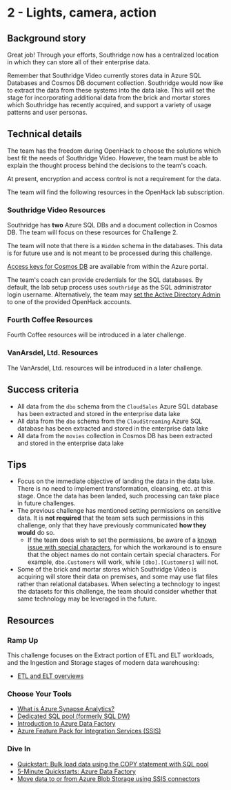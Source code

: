 # 2 - Lights, camera, action

## Background story

Great job! Through your efforts, Southridge now has a centralized location
in which they can store all of their enterprise data.

Remember that Southridge Video currently stores data in Azure SQL Databases
and Cosmos DB document collection.
Southridge would now like to extract the data from these systems into the data lake.
This will set the stage for incorporating additional data from the brick and mortar
stores which Southridge has recently acquired, and support a variety of
usage patterns and user personas.

## Technical details

The team has the freedom during OpenHack to choose the solutions which best fit the needs of Southridge Video.
However, the team must be able to explain the thought process behind the decisions to the team's coach.

At present, encryption and access control is not a requirement for the data.

The team will find the following resources in the OpenHack lab subscription.

### Southridge Video Resources

Southridge has **two** Azure SQL DBs and a document collection in Cosmos DB.
The team will focus on these resources for Challenge 2.

The team will note that there is a `Hidden` schema in the databases.
This data is for future use and is not meant to be processed during this challenge.

[Access keys for Cosmos DB](https://docs.microsoft.com/en-us/azure/cosmos-db/secure-access-to-data)
are available from within the Azure portal.

The team's coach can provide credentials for the SQL databases.
By default, the lab setup process uses `southridge` as the SQL administrator login username.
Alternatively, the team may [set the Active Directory Admin](https://docs.microsoft.com/en-us/azure/sql-database/sql-database-aad-authentication-configure#provision-an-azure-active-directory-administrator-for-your-azure-sql-database-server)
to one of the provided OpenHack accounts.

### Fourth Coffee Resources

Fourth Coffee resources will be introduced in a later challenge.

### VanArsdel, Ltd. Resources

The VanArsdel, Ltd. resources will be introduced in a later challenge.

## Success criteria

- All data from the `dbo` schema from the `CloudSales` Azure SQL database
has been extracted and stored in the enterprise data lake
- All data from the `dbo` schema from the `CloudStreaming` Azure SQL database
has been extracted and stored in the enterprise data lake
- All data from the `movies` collection in Cosmos DB
has been extracted and stored in the enterprise data lake

## Tips

- Focus on the immediate objective of landing the data in the data lake.
There is no need to implement transformation, cleansing, etc. at this stage.
Once the data has been landed, such processing can take place in future challenges.
- The previous challenge has mentioned setting permissions on sensitive data.
It is **not required** that the team sets such permissions in this challenge,
only that they have previously communicated **how they would** do so.
    - If the team does wish to set the permissions, be aware
    of a [known issue with special characters](https://github.com/Microsoft/AzureStorageExplorer/issues/980),
    for which the workaround is to ensure that the object names do not contain
    certain special characters. For example, `dbo.Customers` will work, while
    `[dbo].[Customers]` will not.
- Some of the brick and mortar stores which Southridge Video is acquiring
will store their data on premises, and some may use flat files rather than relational databases.
When selecting a technology to ingest the datasets for this challenge,
the team should consider whether that same technology may be leveraged in the future.

## Resources

### Ramp Up

This challenge focuses on the Extract portion of ETL and ELT workloads,
and the Ingestion and Storage stages of modern data warehousing:

- [ETL and ELT overviews](https://docs.microsoft.com/en-us/azure/architecture/data-guide/relational-data/etl)

### Choose Your Tools

- [What is Azure Synapse Analytics?](https://docs.microsoft.com/en-us/azure/synapse-analytics/overview-what-is)
- [Dedicated SQL pool (formerly SQL DW)](https://docs.microsoft.com/en-us/azure/synapse-analytics/sql-data-warehouse/sql-data-warehouse-overview-what-is)
- [Introduction to Azure Data Factory](https://docs.microsoft.com/en-us/azure/data-factory/introduction)
- [Azure Feature Pack for Integration Services (SSIS)](https://docs.microsoft.com/en-us/sql/integration-services/azure-feature-pack-for-integration-services-ssis?view=sql-server-2017)

### Dive In

- [Quickstart: Bulk load data using the COPY statement with SQL pool](https://docs.microsoft.com/en-us/azure/synapse-analytics/sql-data-warehouse/quickstart-bulk-load-copy-tsql)
- [5-Minute Quickstarts: Azure Data Factory](https://docs.microsoft.com/en-us/azure/data-factory/#5-minute-quickstarts)
- [Move data to or from Azure Blob Storage using SSIS connectors](https://docs.microsoft.com/en-us/azure/machine-learning/team-data-science-process/move-data-to-azure-blob-using-ssis)
